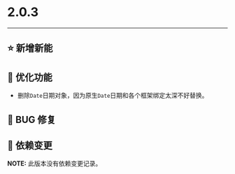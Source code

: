 # 2.0.3

---------------------

## ⭐ 新增新能

## 👻 优化功能

- 删除`Date`日期对象，因为原生`Date`日期和各个框架绑定太深不好替换。

## 🐞 BUG 修复

## 🔨 依赖变更

**NOTE:** 此版本没有依赖变更记录。